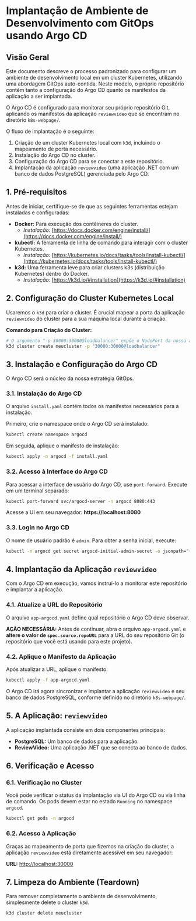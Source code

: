 # Implantação de Ambiente de Desenvolvimento com GitOps usando Argo CD

## Visão Geral

Este documento descreve o processo padronizado para configurar um ambiente de desenvolvimento local em um cluster Kubernetes, utilizando uma abordagem GitOps auto-contida. Neste modelo, o próprio repositório contém tanto a configuração do Argo CD quanto os manifestos da aplicação a ser implantada.

O Argo CD é configurado para monitorar seu próprio repositório Git, aplicando os manifestos da aplicação `reviewvideo` que se encontram no diretório `k8s-webpage/`.

O fluxo de implantação é o seguinte:
1.  Criação de um cluster Kubernetes local com `k3d`, incluindo o mapeamento de porta necessário.
2.  Instalação do Argo CD no cluster.
3.  Configuração do Argo CD para se conectar a este repositório.
4.  Implantação da aplicação `reviewvideo` (uma aplicação .NET com um banco de dados PostgreSQL) gerenciada pelo Argo CD.

## 1. Pré-requisitos

Antes de iniciar, certifique-se de que as seguintes ferramentas estejam instaladas e configuradas:

*   **Docker:** Para execução dos contêineres do cluster.
    *   *Instalação:* [https://docs.docker.com/engine/install/](https://docs.docker.com/engine/install/)
*   **kubectl:** A ferramenta de linha de comando para interagir com o cluster Kubernetes.
    *   *Instalação:* [https://kubernetes.io/docs/tasks/tools/install-kubectl/](https://kubernetes.io/docs/tasks/tools/install-kubectl/)
*   **k3d:** Uma ferramenta leve para criar clusters k3s (distribuição Kubernetes) dentro do Docker.
    *   *Instalação:* [https://k3d.io/#installation](https://k3d.io/#installation)

## 2. Configuração do Cluster Kubernetes Local

Usaremos o `k3d` para criar o cluster. É crucial mapear a porta da aplicação `reviewvideo` do cluster para a sua máquina local durante a criação.

**Comando para Criação do Cluster:**

```bash
# O argumento "-p 30000:30000@loadbalancer" expõe o NodePort da nossa aplicação na sua máquina local.
k3d cluster create meucluster -p "30000:30000@loadbalancer"
```

## 3. Instalação e Configuração do Argo CD

O Argo CD será o núcleo da nossa estratégia GitOps.

### 3.1. Instalação do Argo CD

O arquivo `install.yaml` contém todos os manifestos necessários para a instalação.

Primeiro, crie o namespace onde o Argo CD será instalado:

```bash
kubectl create namespace argocd
```

Em seguida, aplique o manifesto de instalação:

```bash
kubectl apply -n argocd -f install.yaml
```

### 3.2. Acesso à Interface do Argo CD

Para acessar a interface de usuário do Argo CD, use `port-forward`. Execute em um terminal separado:

```bash
kubectl port-forward svc/argocd-server -n argocd 8080:443
```

Acesse a UI em seu navegador: **https://localhost:8080**

### 3.3. Login no Argo CD

O nome de usuário padrão é `admin`. Para obter a senha inicial, execute:

```bash
kubectl -n argocd get secret argocd-initial-admin-secret -o jsonpath="{.data.password}" | base64 -d
```

## 4. Implantação da Aplicação `reviewvideo`

Com o Argo CD em execução, vamos instruí-lo a monitorar este repositório e implantar a aplicação.

### 4.1. Atualize a URL do Repositório

O arquivo `app-argocd.yaml` define qual repositório o Argo CD deve observar.

**AÇÃO NECESSÁRIA:** Antes de continuar, abra o arquivo `app-argocd.yaml` e **altere o valor de `spec.source.repoURL`** para a URL do *seu* repositório Git (o repositório que você está usando para este projeto).

### 4.2. Aplique o Manifesto da Aplicação

Após atualizar a URL, aplique o manifesto:

```bash
kubectl apply -f app-argocd.yaml
```

O Argo CD irá agora sincronizar e implantar a aplicação `reviewvideo` e seu banco de dados PostgreSQL, conforme definido no diretório `k8s-webpage/`.

## 5. A Aplicação: `reviewvideo`

A aplicação implantada consiste em dois componentes principais:
*   **PostgreSQL:** Um banco de dados para a aplicação.
*   **ReviewVideo:** Uma aplicação .NET que se conecta ao banco de dados.

## 6. Verificação e Acesso

### 6.1. Verificação no Cluster

Você pode verificar o status da implantação via UI do Argo CD ou via linha de comando. Os pods devem estar no estado `Running` no namespace `argocd`.

```bash
kubectl get pods -n argocd
```

### 6.2. Acesso à Aplicação

Graças ao mapeamento de porta que fizemos na criação do cluster, a aplicação `reviewvideo` está diretamente acessível em seu navegador:

**URL:** [http://localhost:30000](http://localhost:30000)

## 7. Limpeza do Ambiente (Teardown)

Para remover completamente o ambiente de desenvolvimento, simplesmente delete o cluster `k3d`.

```bash
k3d cluster delete meucluster
```
